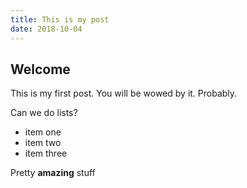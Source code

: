 ```yaml
---
title: This is my post
date: 2018-10-04
---
```


## Welcome
This is my first post. You will be wowed by it. Probably.

Can we do lists?

* item one
* item two
* item three

Pretty **amazing** stuff 
